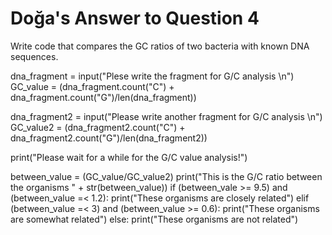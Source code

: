 # Doğa's Answer to Question 4
Write code that compares the GC ratios of two bacteria with known DNA sequences.


dna_fragment = input("Plese write the fragment for G/C analysis \n")
GC_value = (dna_fragment.count("C") + dna_fragment.count("G")/len(dna_fragment))

dna_fragment2 = input("Please write another fragment for G/C analysis \n")
GC_value2 = (dna_fragment2.count("C") + dna_fragment2.count("G")/len(dna_fragment2))

print("Please wait for a while for the G/C  value analysis!")

between_value = (GC_value/GC_value2)
print("This is the G/C ratio between the organisms " + str(between_value))
if (between_vale >= 9.5) and (between_value =< 1.2):
    print("These organisms are closely related")
elif (between_value =< 3) and (between_value >= 0.6):
    print("These organisms are somewhat related")
else:
    print("These organisms are not related")
